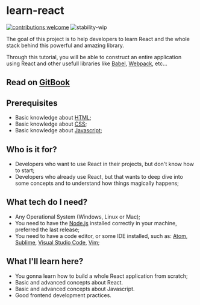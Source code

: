 # learn-react

[![contributions welcome](https://img.shields.io/badge/contributions-welcome-brightgreen.svg?style=flat)](https://github.com/madureira/learn-react/issues) ![stability-wip](https://img.shields.io/badge/stability-work_in_progress-lightgrey.svg)

The goal of this project is to help developers to learn React and the whole stack behind this powerful and amazing library.

Through this tutorial, you will be able to construct an entire application using React and other usefull libraries like [Babel](https://babeljs.io/), [Webpack](https://webpack.js.org/), etc...

## Read on [GitBook](https://madureira.gitbook.io/learn-react/)

## Prerequisites

- Basic knowledge about [HTML](https://pt.wikipedia.org/wiki/HTML);
- Basic knowledge about [CSS](https://pt.wikipedia.org/wiki/Cascading_Style_Sheets);
- Basic knowledge about [Javascript](https://pt.wikipedia.org/wiki/JavaScript);

## Who is it for?

- Developers who want to use React in their projects, but don't know how to start;
- Developers who already use React, but that wants to deep dive into some concepts and to understand how things magically happens;

## What tech do I need?

* Any Operational System \(Windows, Linux or Mac\);
* You need to have the [Node.js](https://nodejs.org/en/) installed correctly in your machine, preferred the last release;
* You need to have a code editor, or some IDE installed, such as: [Atom](https://atom.io/), [Sublime](https://www.sublimetext.com/), [Visual Studio Code](https://code.visualstudio.com/), [Vim](http://www.vim.org/);

## What I'll learn here?

- You gonna learn how to build a whole React application from scratch;
- Basic and advanced concepts about React.
- Basic and advanced concepts about Javascript.
- Good frontend development practices.
